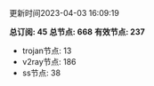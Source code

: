 更新时间2023-04-03 16:09:19

**总订阅: 45**
**总节点: 668**
**有效节点: 237**
- trojan节点: 13
- v2ray节点: 186
- ss节点: 38
